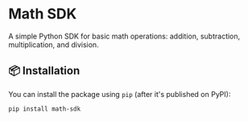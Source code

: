 # Math SDK

A simple Python SDK for basic math operations: addition, subtraction, multiplication, and division.

## 📦 Installation

You can install the package using `pip` (after it's published on PyPI):

```bash
pip install math-sdk

